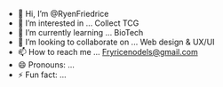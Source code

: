 - 👋 Hi, I’m @RyenFriedrice
- 👀 I’m interested in ... Collect TCG
- 🌱 I’m currently learning ... BioTech
- 💞️ I’m looking to collaborate on ... Web design & UX/UI
- 📫 How to reach me ... Fryricenodels@gmail.com 
- 😄 Pronouns: ... 
- ⚡ Fun fact: ...

<!---
RyenFriedrice/RyenFriedrice is a ✨ special ✨ repository because its `README.md` (this file) appears on your GitHub profile.
You can click the Preview link to take a look at your changes.
--->
